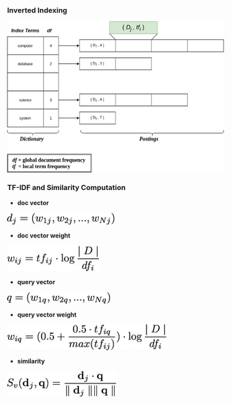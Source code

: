 ### Inverted Indexing

![inverted-indexing](doc/inverted-indexing.jpeg)

### TF-IDF and Similarity Computation

* **doc vector**

![doc-vector](doc/doc_vector.jpeg)

* **doc vector weight**

![doc-vector-weight](doc/doc_vector_weight.jpeg)

* **query vector**

![query-vector](doc/query_vector.jpeg)

* **query vector weight**

![query-vector-weight](doc/query_vector_weight.jpeg)

* **similarity**

![similarity](doc/similarity.jpeg)
